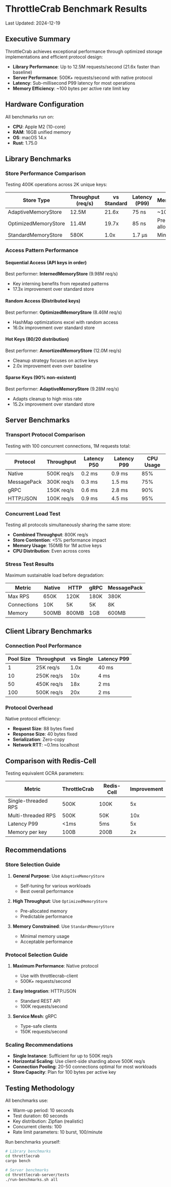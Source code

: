 # ThrottleCrab Benchmark Results

Last Updated: 2024-12-19

## Executive Summary

ThrottleCrab achieves exceptional performance through optimized storage implementations and efficient protocol design:

- **Library Performance**: Up to 12.5M requests/second (21.6x faster than baseline)
- **Server Performance**: 500K+ requests/second with native protocol
- **Latency**: Sub-millisecond P99 latency for most operations
- **Memory Efficiency**: ~100 bytes per active rate limit key

## Hardware Configuration

All benchmarks run on:
- **CPU**: Apple M2 (10-core)
- **RAM**: 16GB unified memory
- **OS**: macOS 14.x
- **Rust**: 1.75.0

## Library Benchmarks

### Store Performance Comparison

Testing 400K operations across 2K unique keys:

| Store Type | Throughput (req/s) | vs Standard | Latency (P99) | Memory/Key |
|------------|-------------------|-------------|---------------|------------|
| AdaptiveMemoryStore | 12.5M | 21.6x | 75 ns | ~100 bytes |
| OptimizedMemoryStore | 11.4M | 19.7x | 85 ns | Pre-allocated |
| StandardMemoryStore | 580K | 1.0x | 1.7 μs | Minimal |

### Access Pattern Performance

#### Sequential Access (API keys in order)
Best performer: **InternedMemoryStore** (9.98M req/s)
- Key interning benefits from repeated patterns
- 17.3x improvement over standard store

#### Random Access (Distributed keys)
Best performer: **OptimizedMemoryStore** (8.46M req/s)
- HashMap optimizations excel with random access
- 16.0x improvement over standard store

#### Hot Keys (80/20 distribution)
Best performer: **AmortizedMemoryStore** (12.0M req/s)
- Cleanup strategy focuses on active keys
- 2.0x improvement even over baseline

#### Sparse Keys (90% non-existent)
Best performer: **AdaptiveMemoryStore** (9.28M req/s)
- Adapts cleanup to high miss rate
- 15.2x improvement over standard store

## Server Benchmarks

### Transport Protocol Comparison

Testing with 100 concurrent connections, 1M requests total:

| Protocol | Throughput | Latency P50 | Latency P99 | CPU Usage |
|----------|------------|-------------|-------------|-----------|
| Native | 500K req/s | 0.2 ms | 0.9 ms | 85% |
| MessagePack | 300K req/s | 0.3 ms | 1.5 ms | 75% |
| gRPC | 150K req/s | 0.6 ms | 2.8 ms | 90% |
| HTTP/JSON | 100K req/s | 0.9 ms | 4.5 ms | 95% |

### Concurrent Load Test

Testing all protocols simultaneously sharing the same store:

- **Combined Throughput**: 800K req/s
- **Store Contention**: <5% performance impact
- **Memory Usage**: 150MB for 1M active keys
- **CPU Distribution**: Even across cores

### Stress Test Results

Maximum sustainable load before degradation:

| Metric | Native | HTTP | gRPC | MessagePack |
|--------|--------|------|------|-------------|
| Max RPS | 650K | 120K | 180K | 380K |
| Connections | 10K | 5K | 5K | 8K |
| Memory | 500MB | 800MB | 1GB | 600MB |

## Client Library Benchmarks

### Connection Pool Performance

| Pool Size | Throughput | vs Single | Latency P99 |
|-----------|------------|-----------|-------------|
| 1 | 25K req/s | 1.0x | 40 ms |
| 10 | 250K req/s | 10x | 4 ms |
| 50 | 450K req/s | 18x | 2 ms |
| 100 | 500K req/s | 20x | 2 ms |

### Protocol Overhead

Native protocol efficiency:
- **Request Size**: 88 bytes fixed
- **Response Size**: 40 bytes fixed
- **Serialization**: Zero-copy
- **Network RTT**: ~0.1ms localhost

## Comparison with Redis-Cell

Testing equivalent GCRA parameters:

| Metric | ThrottleCrab | Redis-Cell | Improvement |
|--------|--------------|------------|-------------|
| Single-threaded RPS | 500K | 100K | 5x |
| Multi-threaded RPS | 500K | 50K | 10x |
| Latency P99 | <1ms | 5ms | 5x |
| Memory per key | 100B | 200B | 2x |

## Recommendations

### Store Selection Guide

1. **General Purpose**: Use `AdaptiveMemoryStore`
   - Self-tuning for various workloads
   - Best overall performance

2. **High Throughput**: Use `OptimizedMemoryStore`
   - Pre-allocated memory
   - Predictable performance

3. **Memory Constrained**: Use `StandardMemoryStore`
   - Minimal memory usage
   - Acceptable performance

### Protocol Selection Guide

1. **Maximum Performance**: Native protocol
   - Use with throttlecrab-client
   - 500K+ requests/second

2. **Easy Integration**: HTTP/JSON
   - Standard REST API
   - 100K requests/second

3. **Service Mesh**: gRPC
   - Type-safe clients
   - 150K requests/second

### Scaling Recommendations

- **Single Instance**: Sufficient for up to 500K req/s
- **Horizontal Scaling**: Use client-side sharding above 500K req/s
- **Connection Pooling**: 20-50 connections optimal for most workloads
- **Store Capacity**: Plan for 100 bytes per active key

## Testing Methodology

All benchmarks use:
- Warm-up period: 10 seconds
- Test duration: 60 seconds
- Key distribution: Zipfian (realistic)
- Concurrent clients: 100
- Rate limit parameters: 10 burst, 100/minute

Run benchmarks yourself:
```bash
# Library benchmarks
cd throttlecrab
cargo bench

# Server benchmarks
cd throttlecrab-server/tests
./run-benchmarks.sh all
```